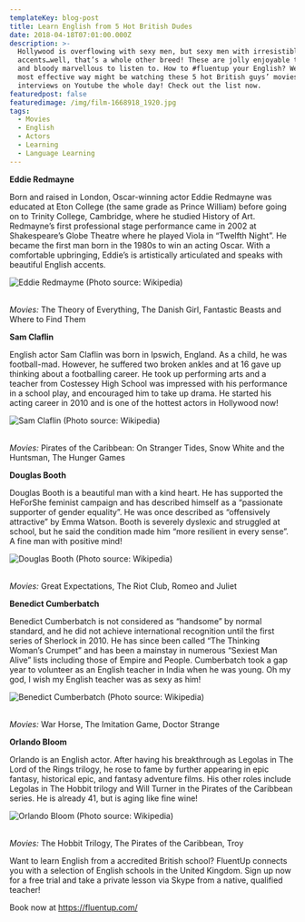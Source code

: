 ```yaml
---
templateKey: blog-post
title: Learn English from 5 Hot British Dudes
date: 2018-04-18T07:01:00.000Z
description: >-
  Hollywood is overflowing with sexy men, but sexy men with irresistible
  accents…well, that’s a whole other breed! These are jolly enjoyable to look at
  and bloody marvellous to listen to. How to #fluentup your English? Well, the
  most effective way might be watching these 5 hot British guys’ movies and
  interviews on Youtube the whole day! Check out the list now.
featuredpost: false
featuredimage: /img/film-1668918_1920.jpg
tags:
  - Movies
  - English
  - Actors
  - Learning
  - Language Learning
---
```

 **Eddie Redmayne**

Born and raised in London, Oscar-winning actor Eddie Redmayne was educated at Eton College (the same grade as Prince William) before going on to Trinity College, Cambridge, where he studied History of Art. Redmayne’s first professional stage performance came in 2002 at Shakespeare’s Globe Theatre where he played Viola in “Twelfth Night”. He became the first man born in the 1980s to win an acting Oscar. With a comfortable upbringing, Eddie’s is artistically articulated and speaks with beautiful English accents.



![](/img/1_7porcm8o4oe2zioxy9t5-q.jpeg "Eddie Redmayme (Photo source: Wikipedia)")

<br>_Movies:_ The Theory of Everything, The Danish Girl, Fantastic Beasts and Where to Find Them

**Sam Claflin** 

English actor Sam Claflin was born in Ipswich, England. As a child, he was football-mad. However, he suffered two broken ankles and at 16 gave up thinking about a footballing career. He took up performing arts and a teacher from Costessey High School was impressed with his performance in a school play, and encouraged him to take up drama. He started his acting career in 2010 and is one of the hottest actors in Hollywood now!



![](/img/1_zss0fswoe15eyfbngtbnnq.jpeg "Sam Claflin (Photo source: Wikipedia)")

<br>_Movies:_ Pirates of the Caribbean: On Stranger Tides, Snow White and the Huntsman, The Hunger Games

**Douglas Booth**

Douglas Booth is a beautiful man with a kind heart. He has supported the HeForShe feminist campaign and has described himself as a “passionate supporter of gender equality”. He was once described as “offensively attractive” by Emma Watson. Booth is severely dyslexic and struggled at school, but he said the condition made him “more resilient in every sense”. A fine man with positive mind!



![](/img/1_peifkkzuoonsiigphml4vq.jpeg "Douglas Booth (Photo source: Wikipedia)")

<br>_Movies:_ Great Expectations, The Riot Club, Romeo and Juliet

**Benedict Cumberbatch**

Benedict Cumberbatch is not considered as “handsome” by normal standard, and he did not achieve international recognition until the first series of Sherlock in 2010. He has since been called “The Thinking Woman’s Crumpet” and has been a mainstay in numerous “Sexiest Man Alive” lists including those of Empire and People. Cumberbatch took a gap year to volunteer as an English teacher in India when he was young. Oh my god, I wish my English teacher was as sexy as him!



![](/img/1_d7smmsqoq_wg_dsosi3pla.jpeg " Benedict Cumberbatch (Photo source: Wikipedia)")

<br>_Movies:_ War Horse, The Imitation Game, Doctor Strange

**Orlando Bloom** 

Orlando is an English actor. After having his breakthrough as Legolas in The Lord of the Rings trilogy, he rose to fame by further appearing in epic fantasy, historical epic, and fantasy adventure films. His other roles include Legolas in The Hobbit trilogy and Will Turner in the Pirates of the Caribbean series. He is already 41, but is aging like fine wine!



![](/img/1_k0dyfwhwxcl6k12epnwoug.jpeg "Orlando Bloom (Photo source: Wikipedia)")

<br>_Movies:_ The Hobbit Trilogy, The Pirates of the Caribbean, Troy



Want to learn English from a accredited British school? FluentUp connects you with a selection of English schools in the United Kingdom. Sign up now for a free trial and take a private lesson via Skype from a native, qualified teacher!



Book now at <https://fluentup.com/>
